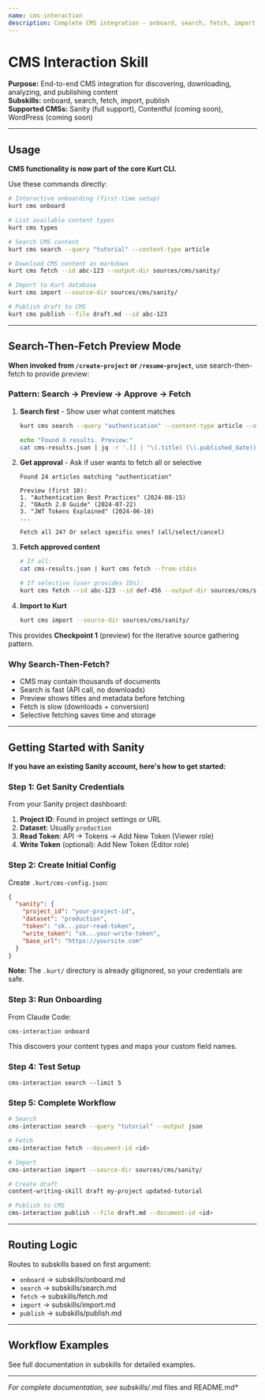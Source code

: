 ```yaml
---
name: cms-interaction
description: Complete CMS integration - onboard, search, fetch, import, and publish content (Sanity, Contentful, WordPress)
---
```


# CMS Interaction Skill

**Purpose:** End-to-end CMS integration for discovering, downloading, analyzing, and publishing content  
**Subskills:** onboard, search, fetch, import, publish  
**Supported CMSs:** Sanity (full support), Contentful (coming soon), WordPress (coming soon)

---

## Usage

**CMS functionality is now part of the core Kurt CLI.**

Use these commands directly:

```bash
# Interactive onboarding (first-time setup)
kurt cms onboard

# List available content types
kurt cms types

# Search CMS content
kurt cms search --query "tutorial" --content-type article

# Download CMS content as markdown
kurt cms fetch --id abc-123 --output-dir sources/cms/sanity/

# Import to Kurt database
kurt cms import --source-dir sources/cms/sanity/

# Publish draft to CMS
kurt cms publish --file draft.md --id abc-123
```

---

## Search-Then-Fetch Preview Mode

**When invoked from `/create-project` or `/resume-project`**, use search-then-fetch to provide preview:

### Pattern: Search → Preview → Approve → Fetch

1. **Search first** - Show user what content matches
   ```bash
   kurt cms search --query "authentication" --content-type article --output json > cms-results.json

   echo "Found X results. Preview:"
   cat cms-results.json | jq -r '.[] | "\(.title) (\(.published_date))"' | head -10
   ```

2. **Get approval** - Ask if user wants to fetch all or selective
   ```
   Found 24 articles matching "authentication"

   Preview (first 10):
   1. "Authentication Best Practices" (2024-08-15)
   2. "OAuth 2.0 Guide" (2024-07-22)
   3. "JWT Tokens Explained" (2024-06-10)
   ...

   Fetch all 24? Or select specific ones? (all/select/cancel)
   ```

3. **Fetch approved content**
   ```bash
   # If all:
   cat cms-results.json | kurt cms fetch --from-stdin

   # If selective (user provides IDs):
   kurt cms fetch --id abc-123 --id def-456 --output-dir sources/cms/sanity/
   ```

4. **Import to Kurt**
   ```bash
   kurt cms import --source-dir sources/cms/sanity/
   ```

This provides **Checkpoint 1** (preview) for the iterative source gathering pattern.

### Why Search-Then-Fetch?

- CMS may contain thousands of documents
- Search is fast (API call, no downloads)
- Preview shows titles and metadata before fetching
- Fetch is slow (downloads + conversion)
- Selective fetching saves time and storage

---

## Getting Started with Sanity

**If you have an existing Sanity account, here's how to get started:**

### Step 1: Get Sanity Credentials

From your Sanity project dashboard:

1. **Project ID**: Found in project settings or URL
2. **Dataset**: Usually `production`
3. **Read Token**: API → Tokens → Add New Token (Viewer role)
4. **Write Token** (optional): Add New Token (Editor role)

### Step 2: Create Initial Config

Create `.kurt/cms-config.json`:

```json
{
  "sanity": {
    "project_id": "your-project-id",
    "dataset": "production",
    "token": "sk...your-read-token",
    "write_token": "sk...your-write-token",
    "base_url": "https://yoursite.com"
  }
}
```

**Note:** The `.kurt/` directory is already gitignored, so your credentials are safe.

### Step 3: Run Onboarding

From Claude Code:
```
cms-interaction onboard
```

This discovers your content types and maps your custom field names.

### Step 4: Test Setup

```
cms-interaction search --limit 5
```

### Step 5: Complete Workflow

```bash
# Search
cms-interaction search --query "tutorial" --output json

# Fetch
cms-interaction fetch --document-id <id>

# Import
cms-interaction import --source-dir sources/cms/sanity/

# Create draft
content-writing-skill draft my-project updated-tutorial

# Publish to CMS
cms-interaction publish --file draft.md --document-id <id>
```

---

## Routing Logic

Routes to subskills based on first argument:

- `onboard` → subskills/onboard.md
- `search` → subskills/search.md
- `fetch` → subskills/fetch.md
- `import` → subskills/import.md
- `publish` → subskills/publish.md

---

## Workflow Examples

See full documentation in subskills for detailed examples.

---

*For complete documentation, see subskills/*.md files and README.md*
